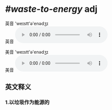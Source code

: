 # ***\#waste-to-energy*** adj
英音 'weɪstt'ə'enədʒɪ  
英音
<audio src="./media/waste-to-energy1_AAC.aac" controls="controls"></audio>

美音 'weɪstt'ə'enədʒɪ  
美音
<audio src="./media/waste-to-energy2_AAC.aac" controls="controls"></audio>



  

英文释义
---
### 1.**以垃圾作为能源的**  


